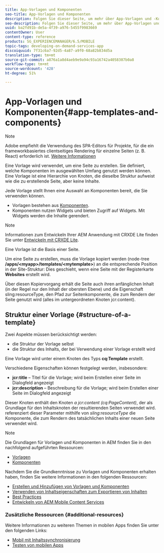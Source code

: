 ```yaml
---
title: App-Vorlagen und Komponenten
seo-title: App-Vorlagen und Komponenten
description: Folgen Sie dieser Seite, um mehr über App-Vorlagen und -Komponenten zu erfahren. Er enthält detaillierte Informationen zur Struktur der Vorlagen.
seo-description: Folgen Sie dieser Seite, um mehr über App-Vorlagen und -Komponenten zu erfahren. Er enthält detaillierte Informationen zur Struktur der Vorlagen.
uuid: ba2fd91b-de5a-4f39-a976-5455f9983669
contentOwner: User
content-type: reference
products: SG_EXPERIENCEMANAGER/6.5/MOBILE
topic-tags: developing-on-demand-services-app
discoiquuid: 7f31c6a7-92d5-4a87-a9f0-68a82b834d5a
translation-type: tm+mt
source-git-commit: a876a1a8d4aeb9e9a94c93a16742a4058307b0a8
workflow-type: tm+mt
source-wordcount: '428'
ht-degree: 51%

---
```



# App-Vorlagen und Komponenten{#app-templates-and-components}

>[!NOTE]
>
>Adobe empfiehlt die Verwendung des SPA-Editors für Projekte, für die ein frameworkbasiertes clientseitiges Rendering für einzelne Seiten (z. B. React) erforderlich ist. [Weitere Informationen](/help/sites-developing/spa-overview.md)

Eine Vorlage wird verwendet, um eine Seite zu erstellen. Sie definiert, welche Komponenten im ausgewählten Umfang genutzt werden können. Eine Vorlage ist eine Hierarchie von Knoten, die dieselbe Struktur aufweist wie die zu erstellende Seite, aber keine Inhalte.

Jede Vorlage stellt Ihnen eine Auswahl an Komponenten bereit, die Sie verwenden können.

* Vorlagen bestehen aus [Komponenten](/help/sites-developing/components.md).
* Komponenten nutzen Widgets und bieten Zugriff auf Widgets. Mit Widgets werden die Inhalte gerendert.

>[!NOTE]
>
>Informationen zum Entwickeln Ihrer AEM Anwendung mit CRXDE Lite finden Sie unter [Entwickeln mit CRXDE Lite](/help/sites-developing/developing-with-crxde-lite.md).

Eine Vorlage ist die Basis einer Seite.

Um eine Seite zu erstellen, muss die Vorlage kopiert werden (node-tree **/apps/&lt;myapp>/templates/&lt;mytemplate>**) an die entsprechende Position in der Site-Struktur: Dies geschieht, wenn eine Seite mit der Registerkarte **Websites** erstellt wird.

Über diesen Kopiervorgang erhält die Seite auch ihren anfänglichen Inhalt (in der Regel nur den Inhalt der obersten Ebene) und die Eigenschaft sling:resourceType, den Pfad zur Seitenkomponente, die zum Rendern der Seite genutzt wird (alles im untergeordneten Knoten jcr:content).

## Struktur einer Vorlage {#structure-of-a-template}

Zwei Aspekte müssen berücksichtigt werden:

* die Struktur der Vorlage selbst
* die Struktur des Inhalts, der bei Verwendung einer Vorlage erstellt wird

Eine Vorlage wird unter einem Knoten des Typs **cq:Template** erstellt.

Verschiedene Eigenschaften können festgelegt werden, insbesondere:

* **jcr:title** – Titel für die Vorlage; wird beim Erstellen einer Seite im Dialogfeld angezeigt
* **jcr:description** – Beschreibung für die Vorlage; wird beim Erstellen einer Seite im Dialogfeld angezeigt

Dieser Knoten enthält den Knoten *a jcr:content (cq:PageContent)*, der als Grundlage für den Inhaltsknoten der resultierenden Seiten verwendet wird. referenziert dieser Parameter mithilfe von *sling:resourceType* die Komponente, die zum Rendern des tatsächlichen Inhalts einer neuen Seite verwendet wird.

>[!NOTE]
>
>Die Grundlagen für Vorlagen und Komponenten in AEM finden Sie in den nachfolgend aufgeführten Ressourcen:
>
>* [Vorlagen](/help/sites-developing/templates.md)
>* [Komponenten](/help/sites-developing/components.md)

>



Nachdem Sie die Grundkenntnisse zu Vorlagen und Komponenten erhalten haben, finden Sie weitere Informationen in den folgenden Ressourcen:

* [Erstellen und Hinzufügen von Vorlagen und Komponenten](/help/mobile/mobile-ondemand-app-templates.md)
* [Verwenden von Inhaltseigenschaften zum Exportieren von Inhalten](/help/mobile/on-demand-content-properties-exporting.md)
* [Best Practices](/help/mobile/best-practices-aem-mobile.md)
* [Entwickeln von AEM Mobile Content Services](/help/mobile/developing-content-services.md)

### Zusätzliche Ressourcen {#additional-resources}

Weitere Informationen zu weiteren Themen in mobilen Apps finden Sie unter den folgenden Links:

* [Mobil mit Inhaltssynchronisierung](/help/mobile/mobile-ondemand-contentsync.md)
* [Testen von mobilen Apps](/help/mobile/develop-mobile-apps-testing.md)

